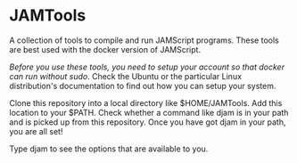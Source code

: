 # JAMTools


A collection of tools to compile and run JAMScript programs. These tools are best used with the docker version of JAMScript.

*Before you use these tools, you need to setup your account so that docker can run without sudo*. Check the Ubuntu or the particular Linux distribution's documentation to find out how you can setup your system.

Clone this repository into a local directory like $HOME/JAMTools. Add this location to your $PATH. Check whether a command like djam is in your path and is picked up from this repository. Once you have got djam in your path, you are all set!

Type djam to see the options that are available to you.
